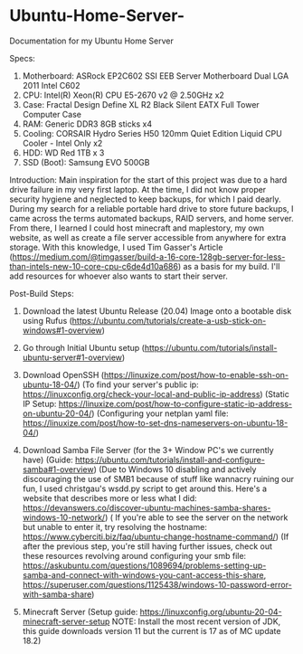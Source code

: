# Ubuntu-Home-Server-
Documentation for my Ubuntu Home Server 

Specs: 
1. Motherboard: ASRock EP2C602 SSI EEB Server Motherboard Dual LGA 2011 Intel C602
2. CPU: Intel(R) Xeon(R) CPU E5-2670 v2 @ 2.50GHz x2
3. Case: Fractal Design Define XL R2 Black Silent EATX Full Tower Computer Case
4. RAM: Generic DDR3 8GB sticks x4
5. Cooling: CORSAIR Hydro Series H50 120mm Quiet Edition Liquid CPU Cooler - Intel Only x2
6. HDD: WD Red 1TB x 3
7. SSD (Boot): Samsung EVO 500GB

Introduction:
Main inspiration for the start of this project was due to a hard drive failure in my very first laptop. At the time, I did not know proper security hygiene and neglected to keep backups, for which I paid dearly. During my search for a reliable portable hard drive to store future backups, I came across the terms automated backups, RAID servers, and home server. From there, I learned I could host minecraft and maplestory, my own website, as well as create a file server accessible from anywhere for extra storage. With this knowledge, I used Tim Gasser's Article (https://medium.com/@timgasser/build-a-16-core-128gb-server-for-less-than-intels-new-10-core-cpu-c6de4d10a686) as a basis for my build. I'll add resources for whoever also wants to start their server. 

Post-Build Steps:
1. Download the latest Ubuntu Release (20.04) Image onto a bootable disk using Rufus (https://ubuntu.com/tutorials/create-a-usb-stick-on-windows#1-overview)


2. Go through Initial Ubuntu setup (https://ubuntu.com/tutorials/install-ubuntu-server#1-overview) 


3. Download OpenSSH (https://linuxize.com/post/how-to-enable-ssh-on-ubuntu-18-04/) (To find your server's public ip: https://linuxconfig.org/check-your-local-and-public-ip-address) (Static IP Setup: https://linuxize.com/post/how-to-configure-static-ip-address-on-ubuntu-20-04/) (Configuring your netplan yaml file: https://linuxize.com/post/how-to-set-dns-nameservers-on-ubuntu-18-04/) 

4. Download Samba File Server (for the 3+ Window PC's we currently have) (Guide: https://ubuntu.com/tutorials/install-and-configure-samba#1-overview) (Due to Windows 10 disabling and actively discouraging the use of SMB1 because of stuff like wannacry ruining our fun, I used christgau's wsdd.py script to get around this. Here's a website that describes more or less what I did: https://devanswers.co/discover-ubuntu-machines-samba-shares-windows-10-network/) ( If you're able to see the server on the network but unable to enter it, try resolving the hostname: https://www.cyberciti.biz/faq/ubuntu-change-hostname-command/) (If after the previous step, you're still having further issues, check out these resources revolving around configuring your smb file: https://askubuntu.com/questions/1089694/problems-setting-up-samba-and-connect-with-windows-you-cant-access-this-share, https://superuser.com/questions/1125438/windows-10-password-error-with-samba-share)

5. Minecraft Server (Setup guide: https://linuxconfig.org/ubuntu-20-04-minecraft-server-setup NOTE: Install the most recent version of JDK, this guide downloads version 11 but the current is 17 as of MC update 18.2)  
